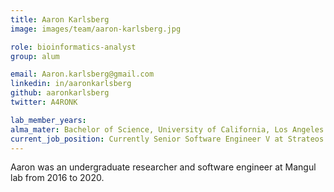 ```yaml
---
title: Aaron Karlsberg
image: images/team/aaron-karlsberg.jpg

role: bioinformatics-analyst
group: alum

email: Aaron.karlsberg@gmail.com
linkedin: in/aaronkarlsberg
github: aaronkarlsberg
twitter: A4RONK

lab_member_years: 
alma_mater: Bachelor of Science, University of California, Los Angeles
current_job_position: Currently Senior Software Engineer V at Strateos
---
```


Aaron was an undergraduate researcher and software engineer at Mangul lab from 2016 to 2020.
